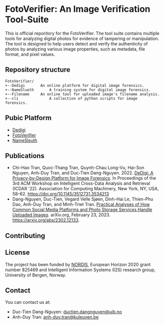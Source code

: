 # FotoVerifier: An Image Verification Tool-Suite
This is official reporitory for the FotoVerifier. The tool suite contains multiple tools for analyzing digital photos for evidence of tampering or manipulation. The tool is designed to help users detect and verify the authenticity of photos by analyzing various image properties, such as metadata, file format, and pixel values.

## Repository structure
```
FotoVerifier/
+--Dedigi		An online platform for digital image forensics.     
+--NameSlueth 		A training system for digital image forensics.       
+--Filename		An online tool for uploaded image's filename analysis.	
+--cli        		A collection of python scripts for image forensics.
```

## Pubic Platform
* [Dedigi](https://dedigi.fotoverifier.eu/)
* [FotoVerifier](https://www.fotoverifier.eu/)
* [NameSleuth](https://namesleuth.fotoverifier.eu/)

## Publications
* Chi-Hao Tran, Quoc-Thang Tran, Quynh-Chau Long-Vu, Hai-Son Nguyen, Anh-Duy Tran, and Duc-Tien Dang-Nguyen. 2022. [DeDigi: A Privacy-by-Design Platform for Image Forensics](https://dl.acm.org/doi/10.1145/3512731.3534213). In Proceedings of the 3rd ACM Workshop on Intelligent Cross-Data Analysis and Retrieval (ICDAR '22). Association for Computing Machinery, New York, NY, USA, 58–62. https://doi.org/10.1145/3512731.3534213
* Dang-Nguyen, Duc-Tien, Vegard Velle Sjøen, Dinh-Hai Le, Thien-Phu Dao, Anh-Duy Tran, and Minh-Triet Tran. [Practical Analyses of How Common Social Media Platforms and Photo Storage Services Handle Uploaded Images](https://arxiv.org/abs/2302.12133). arXiv.org, February 23, 2023. https://arxiv.org/abs/2302.12133. 

## Contributing

## License
The project has been funded by [NORDIS](https://nordishub.eu/), European Horizon 2020 grant number 825469 and
Intelligent Information Systems (I2S) research group, University of Bergen, Norway.

## Contact
You can contact us at:
* Duc-Tien Dang-Nguyen: [ductien.dangnguyen@uib.no](ductien.dangnguyen@uib.no)
* Anh-Duy Tran: [anh-duy.tran@kuleuven.be](anh-duy.tran@kuleuven.be)
